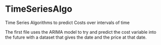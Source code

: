 # TimeSeriesAlgo
Time Series Algorithms to predict Costs over intervals of time

The first file uses the ARIMA model to try and predict the cost variable into the future with a dataset that gives the date and the price at that date. 
